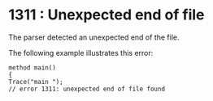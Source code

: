 # 1311 : Unexpected end of file

The parser detected an unexpected end of the file.

&#x20;

The following example illustrates this error:

```
method main()
{
Trace("main ");
// error 1311: unexpected end of file found 
```

